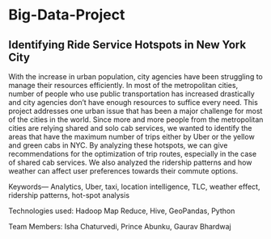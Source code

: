 # Big-Data-Project

## Identifying Ride Service Hotspots in New York City

With the increase in urban population, city agencies have been struggling to manage their resources efficiently.
In most of the metropolitan cities, number of people who use public transportation has increased drastically and city agencies
don’t have enough resources to suffice every need. This project addresses one urban issue that has been a major challenge for
most of the cities in the world. Since more and more people from the metropolitan cities are relying shared and solo cab
services, we wanted to identify the areas that have the maximum number of trips either by Uber or the yellow and green cabs 
in NYC. By analyzing these hotspots, we can give recommendations for the optimization of trip routes, especially in the 
case of shared cab services. We also analyzed the ridership patterns and how weather can affect user preferences towards
their commute options.

Keywords— Analytics, Uber, taxi, location intelligence, TLC, weather effect, ridership patterns, hot-spot analysis

Technologies used: Hadoop Map Reduce, Hive, GeoPandas, Python

Team Members: Isha Chaturvedi, Prince Abunku, Gaurav Bhardwaj
